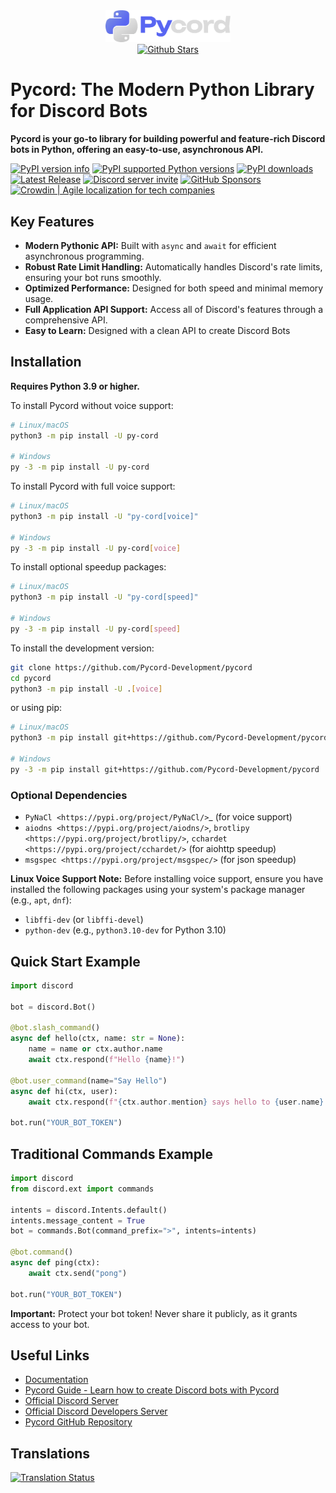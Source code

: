 <!-- Pycord Header -->
<div align="center">
  <a href="https://github.com/Pycord-Development/pycord">
    <img src="https://raw.githubusercontent.com/Pycord-Development/pycord/master/pycord.png" alt="Pycord v3" width="200"/>
  </a>
  <br/>
  <a href="https://github.com/Pycord-Development/pycord">
    <img src="https://img.shields.io/github/stars/Pycord-Development/pycord?style=social" alt="Github Stars"/>
  </a>
</div>

# Pycord: The Modern Python Library for Discord Bots

**Pycord is your go-to library for building powerful and feature-rich Discord bots in Python, offering an easy-to-use, asynchronous API.**

[![PyPI version info](https://img.shields.io/pypi/v/py-cord.svg?style=for-the-badge&logo=pypi&color=yellowgreen&logoColor=white)](https://pypi.python.org/pypi/py-cord)
[![PyPI supported Python versions](https://img.shields.io/pypi/pyversions/py-cord.svg?style=for-the-badge&logo=python&logoColor=white)](https://pypi.python.org/pypi/py-cord)
[![PyPI downloads](https://img.shields.io/pypi/dm/py-cord?color=blueviolet&logo=pypi&logoColor=white&style=for-the-badge)](https://pypi.python.org/pypi/py-cord)
[![Latest Release](https://img.shields.io/github/v/release/Pycord-Development/pycord?include_prereleases&label=Latest%20Release&logo=github&sort=semver&style=for-the-badge&logoColor=white)](https://github.com/Pycord-Development/pycord/releases)
[![Discord server invite](https://img.shields.io/discord/881207955029110855?label=discord&style=for-the-badge&logo=discord&color=5865F2&logoColor=white)](https://pycord.dev/discord)
[![GitHub Sponsors](https://img.shields.io/github/sponsors/Pycord-Development?style=for-the-badge)](https://github.com/sponsors/Pycord-Development)
[![Crowdin | Agile localization for tech companies](https://badges.crowdin.net/badge/dark/crowdin-on-light.png)](https://translations.pycord.dev/documentation/?utm_source=badge&utm_medium=referral&utm_campaign=badge-add-on)

## Key Features

*   **Modern Pythonic API:** Built with `async` and `await` for efficient asynchronous programming.
*   **Robust Rate Limit Handling:** Automatically handles Discord's rate limits, ensuring your bot runs smoothly.
*   **Optimized Performance:** Designed for both speed and minimal memory usage.
*   **Full Application API Support:** Access all of Discord's features through a comprehensive API.
*   **Easy to Learn:** Designed with a clean API to create Discord Bots

## Installation

**Requires Python 3.9 or higher.**

To install Pycord without voice support:

```bash
# Linux/macOS
python3 -m pip install -U py-cord

# Windows
py -3 -m pip install -U py-cord
```

To install Pycord with full voice support:

```bash
# Linux/macOS
python3 -m pip install -U "py-cord[voice]"

# Windows
py -3 -m pip install -U py-cord[voice]
```

To install optional speedup packages:

```bash
# Linux/macOS
python3 -m pip install -U "py-cord[speed]"

# Windows
py -3 -m pip install -U py-cord[speed]
```

To install the development version:

```bash
git clone https://github.com/Pycord-Development/pycord
cd pycord
python3 -m pip install -U .[voice]
```

or using pip:

```bash
# Linux/macOS
python3 -m pip install git+https://github.com/Pycord-Development/pycord

# Windows
py -3 -m pip install git+https://github.com/Pycord-Development/pycord
```

### Optional Dependencies

*   `PyNaCl <https://pypi.org/project/PyNaCl/>`_ (for voice support)
*   `aiodns <https://pypi.org/project/aiodns/>`, `brotlipy <https://pypi.org/project/brotlipy/>`, `cchardet <https://pypi.org/project/cchardet/>` (for aiohttp speedup)
*   `msgspec <https://pypi.org/project/msgspec/>` (for json speedup)

**Linux Voice Support Note:** Before installing voice support, ensure you have installed the following packages using your system's package manager (e.g., `apt`, `dnf`):

*   `libffi-dev` (or `libffi-devel`)
*   `python-dev` (e.g., `python3.10-dev` for Python 3.10)

## Quick Start Example

```python
import discord

bot = discord.Bot()

@bot.slash_command()
async def hello(ctx, name: str = None):
    name = name or ctx.author.name
    await ctx.respond(f"Hello {name}!")

@bot.user_command(name="Say Hello")
async def hi(ctx, user):
    await ctx.respond(f"{ctx.author.mention} says hello to {user.name}!")

bot.run("YOUR_BOT_TOKEN")
```

## Traditional Commands Example

```python
import discord
from discord.ext import commands

intents = discord.Intents.default()
intents.message_content = True
bot = commands.Bot(command_prefix=">", intents=intents)

@bot.command()
async def ping(ctx):
    await ctx.send("pong")

bot.run("YOUR_BOT_TOKEN")
```

**Important:**  Protect your bot token!  Never share it publicly, as it grants access to your bot.

## Useful Links

*   [Documentation](https://docs.pycord.dev/en/master/index.html)
*   [Pycord Guide - Learn how to create Discord bots with Pycord](https://guide.pycord.dev)
*   [Official Discord Server](https://pycord.dev/discord)
*   [Official Discord Developers Server](https://discord.gg/discord-developers)
*   [Pycord GitHub Repository](https://github.com/Pycord-Development/pycord)

## Translations

[![Translation Status](https://badges.awesome-crowdin.com/translation-200034237-5.png)](https://translations.pycord.dev/documentation/?utm_source=badge&utm_medium=referral&utm_campaign=badge-add-on)